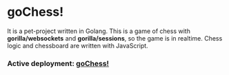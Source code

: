 # goChess!

It is a pet-project written in Golang. This is a game of chess with **gorilla/websockets** and **gorilla/sessions**, so the game is in realtime. Chess logic and chessboard are written with JavaScript.

### Active deployment: [goChess!](https://gochess.herokuapp.com)
